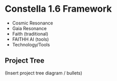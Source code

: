# Constella 1.6 Framework

- Cosmic Resonance
- Gaia Resonance
- Faith (traditional)
- FAITHH AI (tools)
- Technology/Tools

## Project Tree

(Insert project tree diagram / bullets)
